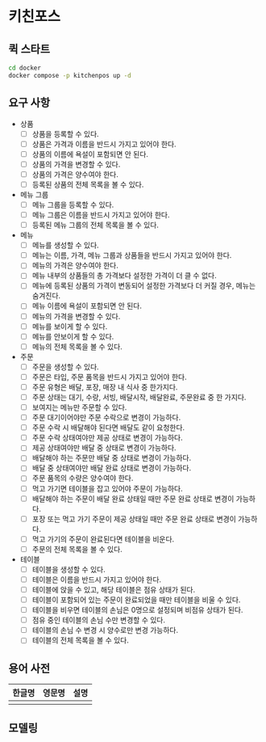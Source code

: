 # 키친포스

## 퀵 스타트

```sh
cd docker
docker compose -p kitchenpos up -d
```

## 요구 사항

- 상품
  - [ ] 상품을 등록할 수 있다.
  - [ ] 상품은 가격과 이름을 반드시 가지고 있어야 한다.
  - [ ] 상품의 이름에 욕설이 포함되면 안 된다.
  - [ ] 상품의 가격을 변경할 수 있다.
  - [ ] 상품의 가격은 양수여야 한다.
  - [ ] 등록된 상품의 전체 목록을 볼 수 있다.

- 메뉴 그룹
  - [ ] 메뉴 그룹을 등록할 수 있다.
  - [ ] 메뉴 그룹은 이름을 반드시 가지고 있어야 한다.
  - [ ] 등록된 메뉴 그룹의 전체 목록을 볼 수 있다.

- 메뉴
  - [ ] 메뉴를 생성할 수 있다.
  - [ ] 메뉴는 이름, 가격, 메뉴 그룹과 상품들을 반드시 가지고 있어야 한다.
  - [ ] 메뉴의 가격은 양수여야 한다.
  - [ ] 메뉴 내부의 상품들의 총 가격보다 설정한 가격이 더 클 수 없다.
  - [ ] 메뉴에 등록된 상품의 가격이 변동되어 설정한 가격보다 더 커질 경우, 메뉴는 숨겨진다.
  - [ ] 메뉴 이름에 욕설이 포함되면 안 된다.
  - [ ] 메뉴의 가격을 변경할 수 있다.
  - [ ] 메뉴를 보이게 할 수 있다.
  - [ ] 메뉴를 안보이게 할 수 있다.
  - [ ] 메뉴의 전체 목록을 볼 수 있다.

- 주문
  - [ ] 주문을 생성할 수 있다.
  - [ ] 주문은 타입, 주문 품목을 반드시 가지고 있어야 한다.
  - [ ] 주문 유형은 배달, 포장, 매장 내 식사 중 한가지다.
  - [ ] 주문 상태는 대기, 수랑, 서빙, 배달시작, 배달완료, 주문완료 중 한 가지다.
  - [ ] 보여지는 메뉴만 주문할 수 있다.
  - [ ] 주문 대기이어야만 주문 수락으로 변경이 가능하다.
  - [ ] 주문 수락 시 배달해야 된다면 배달도 같이 요청한다.
  - [ ] 주문 수락 상태여야만 제공 상태로 변경이 가능하다.
  - [ ] 제공 상태여야만 배달 중 상태로 변경이 가능하다.
  - [ ] 배달해야 하는 주문만 배달 중 상태로 변경이 가능하다.
  - [ ] 배달 중 상태여야만 배달 완료 상태로 변경이 가능하다.
  - [ ] 주문 품목의 수량은 양수여야 한다.
  - [ ] 먹고 가기면 테이블을 잡고 있어야 주문이 가능하다.
  - [ ] 배달해야 하는 주문이 배달 완료 상태일 때만 주문 완료 상태로 변경이 가능하다.
  - [ ] 포장 또는 먹고 가기 주문이 제공 상태일 때만 주문 완료 상태로 변경이 가능하다.
  - [ ] 먹고 가기의 주문이 완료된다면 테이블을 비운다.
  - [ ] 주문의 전체 목록을 볼 수 있다.

- 테이블
  - [ ] 테이블을 생성할 수 있다.
  - [ ] 테이블은 이름을 반드시 가지고 있어야 한다.
  - [ ] 테이블에 앉을 수 있고, 해당 테이블은 점유 상태가 된다.
  - [ ] 테이블이 포함되어 있는 주문이 완료되었을 때만 테이블을 비울 수 있다.
  - [ ] 테이블을 비우면 테이블의 손님은 0명으로 설정되며 비점유 상태가 된다.
  - [ ] 점유 중인 테이블의 손님 수만 변경할 수 있다.
  - [ ] 테이블의 손님 수 변경 시 양수로만 변경 가능하다.
  - [ ] 테이블의 전체 목록을 볼 수 있다.

## 용어 사전

| 한글명 | 영문명 | 설명 |
| --- | --- | --- |
|  |  |  |

## 모델링
